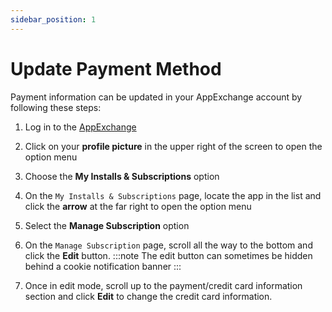 ```yaml
---
sidebar_position: 1
---
```


# Update Payment Method

Payment information can be updated in your AppExchange account by following these steps:

1. Log in to the [AppExchange](https://appexchange.salesforce.com)

1. Click on your **profile picture** in the upper right of the screen to open the option menu

1. Choose the **My Installs & Subscriptions** option

1. On the `My Installs & Subscriptions` page, locate the app in the list and click the **arrow** at the far right to open the option menu

1. Select the **Manage Subscription** option

1. On the `Manage Subscription` page, scroll all the way to the bottom and click the **Edit** button.
:::note
The edit button can sometimes be hidden behind a cookie notification banner
:::

1. Once in edit mode, scroll up to the payment/credit card information section and click **Edit** to change the credit card information.